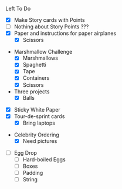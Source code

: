 Left To Do

- [x] Make Story cards with Points
- [ ] Nothing about Story Points ???
- [x] Paper and instructions for paper airplanes
  - [x] Scissors
- Marshmallow Challenge
  - [x] Marshmallows
  - [x] Spaghetti
  - [x] Tape
  - [x] Containers
  - [x] Scissors

- Three projects
    - [x] Balls

- [x] Sticky White Paper
- [x] Tour-de-sprint cards
  - [x] Bring laptops

- Celebrity Ordering
  - [x] Need pictures

- [ ] Egg Drop
  - [ ] Hard-boiled Eggs
  - [ ] Boxes
  - [ ] Padding
  - [ ] String
